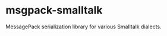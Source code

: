 msgpack-smalltalk
=================

MessagePack serialization library for various Smalltalk dialects.